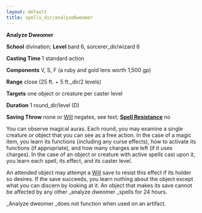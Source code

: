 ```yaml
---
layout: default
title: spells_dir/analyzeDweomer
---
```

 **Analyze Dweomer**

**School** divination; **Level** bard 6, sorcerer_dir/wizard 6

**Casting Time** 1 standard action

**Components** V, S, F (a ruby and gold lens worth 1,500 gp)

**Range** close (25 ft. + 5 ft._dir/2 levels)

**Targets** one object or creature per caster level

**Duration** 1 round_dir/level (D)

**Saving Throw** none or [Will](../../combat#_will) negates, see text; **[Spell Resistance](../../glossary#_spell-resistance)** no

You can observe magical auras. Each round, you may examine a single creature or object that you can see as a free action. In the case of a magic item, you learn its functions (including any curse effects), how to activate its functions (if appropriate), and how many charges are left (if it uses charges). In the case of an object or creature with active spells cast upon it, you learn each spell, its effect, and its caster level.

An attended object may attempt a [Will](../../combat#_will) save to resist this effect if its holder so desires. If the save succeeds, you learn nothing about the object except what you can discern by looking at it. An object that makes its save cannot be affected by any other _analyze dweomer _spells for 24 hours.

_Analyze dweomer _does not function when used on an artifact.

